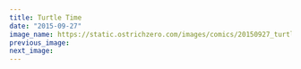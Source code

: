 ```yaml
---
title: Turtle Time
date: "2015-09-27"
image_name: https://static.ostrichzero.com/images/comics/20150927_turtletime.png
previous_image:
next_image:
---
```

